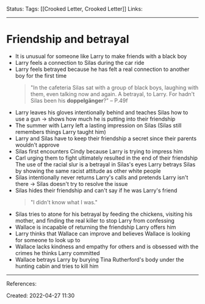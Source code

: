 Status:
Tags: [[Crooked Letter, Crooked Letter]] 
Links:
___
# Friendship and betrayal
- It is unusual for someone like Larry to make friends with a black boy
- Larry feels a connection to Silas during the car ride 
- Larry feels betrayed because he has felt a real connection to another boy for the first time
  > "In the cafeteria Silas sat with a group of black boys, laughing with them, even talking now and again. A betrayal, to Larry. For hadn't Silas been his **doppelgänger**?"
  > – P.49f
- Larry leaves his gloves intentionally behind and teaches Silas how to use a gun
  -> shows how much he is putting into their friendship
- The summer with Larry left a lasting impression on Silas (Silas still remembers things Larry taught him)
- Larry and Silas have to keep their friendship a secret since their parents wouldn't approve
- Silas first encounters Cindy because Larry is trying to impress him
- Carl urging them to fight ultimately resulted in the end of their friendship
  The use of the racial slur is a betrayal in Silas's eyes
  Larry betrays Silas by showing the same racist attitude as other white people
- Silas intentionally never returns Larry's calls and pretends Larry isn't there
  -> Silas doesn't try to resolve the issue
- Silas hides their friendship and can't say if he was Larry's friend
  > "I didn't know what I was."
- Silas tries to atone for his betrayal by feeding the chickens, visiting his mother, and finding the real killer to stop Larry from confessing
- Wallace is incapable of returning the friendship Larry offers him
- Larry thinks that Wallace can improve and believes Wallace is looking for someone to look up to
- Wallace lacks kindness and empathy for others and is obsessed with the crimes he thinks Larry committed 
- Wallace betrays Larry by burying Tina Rutherford's body under the hunting cabin and tries to kill him
___
References:

Created: 2022-04-27 11:30